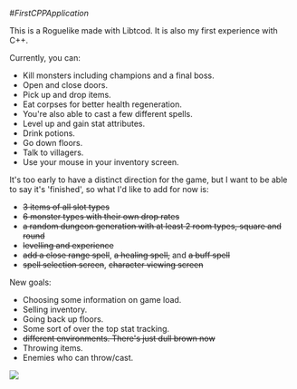 #_FirstCPPApplication_

This is a Roguelike made with Libtcod. It is also my first experience with C++.

Currently, you can:
* Kill monsters including champions and a final boss.
* Open and close doors.
* Pick up and drop items.
* Eat corpses for better health regeneration.
* You're also able to cast a few different spells.
* Level up and gain stat attributes.
* Drink potions.
* Go down floors.
* Talk to villagers.
* Use your mouse in your inventory screen.

It's too early to have a distinct direction for the game, but I want to be able to say it's 'finished', so what I'd like to add for now is:

* ~~3 items of all slot types~~
* ~~6 monster types with their own drop rates~~
* ~~a random dungeon generation with at least 2 room types, square and round~~
* ~~levelling and experience~~
* ~~add a close range spell~~, ~~a healing spell,~~ and ~~a buff spell~~
* ~~spell selection screen~~, ~~character viewing screen~~

New goals:

* Choosing some information on game load.
* Selling inventory.
* Going back up floors.
* Some sort of over the top stat tracking.
* ~~different environments. There's just dull brown now~~
* Throwing items.
* Enemies who can throw/cast.


![](https://raw.github.com/tankorsmash/FirstCPPApplication/master/screenshots/Screenshot_31May2014_1.png)

